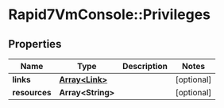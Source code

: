 # Rapid7VmConsole::Privileges

## Properties
Name | Type | Description | Notes
------------ | ------------- | ------------- | -------------
**links** | [**Array&lt;Link&gt;**](Link.md) |  | [optional] 
**resources** | **Array&lt;String&gt;** |  | [optional] 


